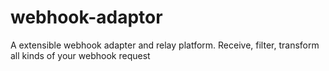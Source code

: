 # webhook-adaptor
A extensible webhook adapter and relay platform. Receive, filter, transform all kinds of your webhook request

